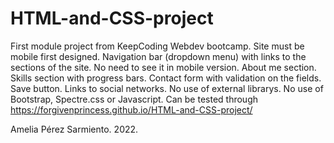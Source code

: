 # HTML-and-CSS-project
First module project from KeepCoding Webdev bootcamp.
Site must be mobile first designed.
Navigation bar (dropdown menu) with links to the sections of the site. No need to see it in mobile version.
About me section.
Skills section with progress bars.
Contact form with validation on the fields.
Save button.
Links to social networks.
No use of external librarys. No use of Bootstrap, Spectre.css or Javascript.
Can be tested through https://forgivenprincess.github.io/HTML-and-CSS-project/

Amelia Pérez Sarmiento. 2022.